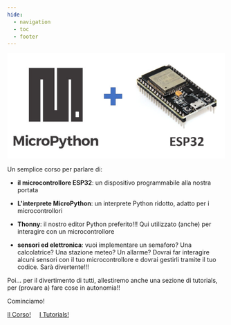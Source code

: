 ```yaml
---
hide:
  - navigation
  - toc
  - footer
---
```


<!-- # MicroPython && ESP32 -->


<!-- ![MicroPython + ESP32](MicroPythonPlusESP32.jpg) -->
![MicroPython + ESP32](micropython_plus_esp32.jpg)

Un semplice corso per parlare di:

- **il microcontrollore ESP32**: un dispositivo programmabile alla nostra portata

- **L'interprete MicroPython**: un interprete Python ridotto, adatto per i microcontrollori

- **Thonny**: il nostro editor Python preferito!!! Qui utilizzato (anche) per interagire con un microcontrollore

- **sensori ed elettronica**: vuoi implementare un semaforo? Una calcolatrice? Una stazione meteo? Un allarme? Dovrai far interagire alcuni sensori con il tuo microcontrollore e dovrai gestirli tramite il tuo codice. Sarà divertente!!!

Poi... per il divertimento di tutti, allestiremo anche una sezione di tutorials, per (provare a) fare cose in autonomia!!

Cominciamo!

<a href="corso/00_intro/" class="md-button md-button--primary" style="width:230px">Il Corso!</a>
&nbsp;&nbsp;&nbsp;
<a href="tutorials/00_intro/" class="md-button" style="width:230px">I Tutorials!</a>

<br>
<br>
<br>

